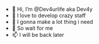 - 👋 Hi, I’m @Dev4urlife aka Dev4y
- 👀 I love to develop crazy staff
- 🌱 I gonna make a lot thing i need
- 💞️ So wait for me
- 📫 I will be back later

<!---
Dev4urlife/Dev4urlife is a ✨ special ✨ repository because its `README.md` (this file) appears on your GitHub profile.
You can click the Preview link to take a look at your changes.
--->
